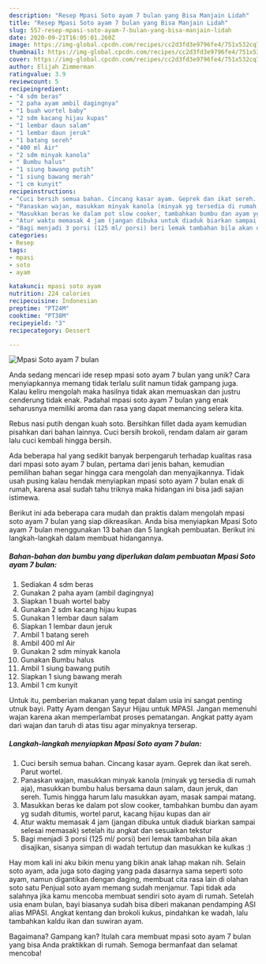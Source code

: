 ```yaml
---
description: "Resep Mpasi Soto ayam 7 bulan yang Bisa Manjain Lidah"
title: "Resep Mpasi Soto ayam 7 bulan yang Bisa Manjain Lidah"
slug: 557-resep-mpasi-soto-ayam-7-bulan-yang-bisa-manjain-lidah
date: 2020-09-21T16:05:01.260Z
image: https://img-global.cpcdn.com/recipes/cc2d3fd3e9796fe4/751x532cq70/mpasi-soto-ayam-7-bulan-foto-resep-utama.jpg
thumbnail: https://img-global.cpcdn.com/recipes/cc2d3fd3e9796fe4/751x532cq70/mpasi-soto-ayam-7-bulan-foto-resep-utama.jpg
cover: https://img-global.cpcdn.com/recipes/cc2d3fd3e9796fe4/751x532cq70/mpasi-soto-ayam-7-bulan-foto-resep-utama.jpg
author: Elijah Zimmerman
ratingvalue: 3.9
reviewcount: 5
recipeingredient:
- "4 sdm beras"
- "2 paha ayam ambil dagingnya"
- "1 buah wortel baby"
- "2 sdm kacang hijau kupas"
- "1 lembar daun salam"
- "1 lembar daun jeruk"
- "1 batang sereh"
- "400 ml Air"
- "2 sdm minyak kanola"
- " Bumbu halus"
- "1 siung bawang putih"
- "1 siung bawang merah"
- "1 cm kunyit"
recipeinstructions:
- "Cuci bersih semua bahan. Cincang kasar ayam. Geprek dan ikat sereh. Parut wortel."
- "Panaskan wajan, masukkan minyak kanola (minyak yg tersedia di rumah aja), masukkan bumbu halus bersama daun salam, daun jeruk, dan sereh. Tumis hingga harum lalu masukkan ayam, masak sampai matang."
- "Masukkan beras ke dalam pot slow cooker, tambahkan bumbu dan ayam yg sudah ditumis, wortel parut, kacang hijau kupas dan air"
- "Atur waktu memasak 4 jam (jangan dibuka untuk diaduk biarkan sampai selesai memasak) setelah itu angkat dan sesuaikan tekstur"
- "Bagi menjadi 3 porsi (125 ml/ porsi) beri lemak tambahan bila akan disajikan, sisanya simpan di wadah tertutup dan masukkan ke kulkas :)"
categories:
- Resep
tags:
- mpasi
- soto
- ayam

katakunci: mpasi soto ayam 
nutrition: 224 calories
recipecuisine: Indonesian
preptime: "PT24M"
cooktime: "PT38M"
recipeyield: "3"
recipecategory: Dessert

---
```



![Mpasi Soto ayam 7 bulan](https://img-global.cpcdn.com/recipes/cc2d3fd3e9796fe4/751x532cq70/mpasi-soto-ayam-7-bulan-foto-resep-utama.jpg)

Anda sedang mencari ide resep mpasi soto ayam 7 bulan yang unik? Cara menyiapkannya memang tidak terlalu sulit namun tidak gampang juga. Kalau keliru mengolah maka hasilnya tidak akan memuaskan dan justru cenderung tidak enak. Padahal mpasi soto ayam 7 bulan yang enak seharusnya memiliki aroma dan rasa yang dapat memancing selera kita.

Rebus nasi putih dengan kuah soto. Bersihkan fillet dada ayam kemudian pisahkan dari bahan lainnya. Cuci bersih brokoli, rendam dalam air garam lalu cuci kembali hingga bersih.

Ada beberapa hal yang sedikit banyak berpengaruh terhadap kualitas rasa dari mpasi soto ayam 7 bulan, pertama dari jenis bahan, kemudian pemilihan bahan segar hingga cara mengolah dan menyajikannya. Tidak usah pusing kalau hendak menyiapkan mpasi soto ayam 7 bulan enak di rumah, karena asal sudah tahu triknya maka hidangan ini bisa jadi sajian istimewa.


Berikut ini ada beberapa cara mudah dan praktis dalam mengolah mpasi soto ayam 7 bulan yang siap dikreasikan. Anda bisa menyiapkan Mpasi Soto ayam 7 bulan menggunakan 13 bahan dan 5 langkah pembuatan. Berikut ini langkah-langkah dalam membuat hidangannya.

<!--inarticleads1-->

##### Bahan-bahan dan bumbu yang diperlukan dalam pembuatan Mpasi Soto ayam 7 bulan:

1. Sediakan 4 sdm beras
1. Gunakan 2 paha ayam (ambil dagingnya)
1. Siapkan 1 buah wortel baby
1. Gunakan 2 sdm kacang hijau kupas
1. Gunakan 1 lembar daun salam
1. Siapkan 1 lembar daun jeruk
1. Ambil 1 batang sereh
1. Ambil 400 ml Air
1. Gunakan 2 sdm minyak kanola
1. Gunakan  Bumbu halus
1. Ambil 1 siung bawang putih
1. Siapkan 1 siung bawang merah
1. Ambil 1 cm kunyit


Untuk itu, pemberian makanan yang tepat dalam usia ini sangat penting utnuk bayi. Patty Ayam dengan Sayur Hijau untuk MPASI. Jangan memenuhi wajan karena akan memperlambat proses pematangan. Angkat patty ayam dari wajan dan taruh di atas tisu agar minyaknya terserap. 

<!--inarticleads2-->

##### Langkah-langkah menyiapkan Mpasi Soto ayam 7 bulan:

1. Cuci bersih semua bahan. Cincang kasar ayam. Geprek dan ikat sereh. Parut wortel.
1. Panaskan wajan, masukkan minyak kanola (minyak yg tersedia di rumah aja), masukkan bumbu halus bersama daun salam, daun jeruk, dan sereh. Tumis hingga harum lalu masukkan ayam, masak sampai matang.
1. Masukkan beras ke dalam pot slow cooker, tambahkan bumbu dan ayam yg sudah ditumis, wortel parut, kacang hijau kupas dan air
1. Atur waktu memasak 4 jam (jangan dibuka untuk diaduk biarkan sampai selesai memasak) setelah itu angkat dan sesuaikan tekstur
1. Bagi menjadi 3 porsi (125 ml/ porsi) beri lemak tambahan bila akan disajikan, sisanya simpan di wadah tertutup dan masukkan ke kulkas :)


Hay mom kali ini aku bikin menu yang bikin anak lahap makan nih. Selain soto ayam, ada juga soto daging yang pada dasarnya sama seperti soto ayam, namun digantikan dengan daging, membuat cita rasa lain di olahan soto satu Penjual soto ayam memang sudah menjamur. Tapi tidak ada salahnya jika kamu mencoba membuat sendiri soto ayam di rumah. Setelah usia enam bulan, bayi biasanya sudah bisa diberi makanan pendamping ASI alias MPASI. Angkat kentang dan brokoli kukus, pindahkan ke wadah, lalu tambahkan kaldu ikan dan suwiran ayam. 

Bagaimana? Gampang kan? Itulah cara membuat mpasi soto ayam 7 bulan yang bisa Anda praktikkan di rumah. Semoga bermanfaat dan selamat mencoba!
